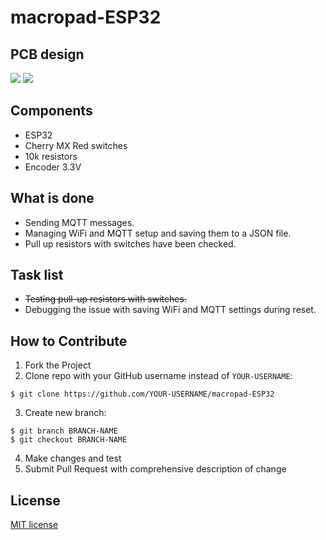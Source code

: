 # macropad-ESP32
## PCB design 
![](https://github.com/WiktorK02/macropad-ESP32/assets/123249470/5bded6bd-c70d-425e-8246-885c9c012832)
![](https://github.com/WiktorK02/macropad-ESP32/assets/123249470/cac6983b-8be3-43c5-9341-99c6b382dec0)
## Components 
 - ESP32
 - Cherry MX Red switches
 - 10k resistors
 - Encoder 3.3V
## What is done
 - Sending MQTT messages.
 - Managing WiFi and MQTT setup and saving them to a JSON file.
 - Pull up resistors with switches have been checked.
## Task list
 - <del>Testing pull-up resistors with switches.<del>
 - Debugging the issue with saving WiFi and MQTT settings during reset.
## How to Contribute
1. Fork the Project
2. Clone repo with your GitHub username instead of ```YOUR-USERNAME```:<br>
```
$ git clone https://github.com/YOUR-USERNAME/macropad-ESP32
```
3. Create new branch:<br>
```
$ git branch BRANCH-NAME 
$ git checkout BRANCH-NAME
```
4. Make changes and test<br>
5. Submit Pull Request with comprehensive description of change
## License 
[MIT license](LICENSE)
